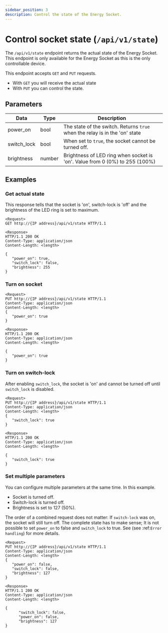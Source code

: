 ```yaml
---
sidebar_position: 3
description: Control the state of the Energy Socket.
---
```


# Control socket state (`/api/v1/state`)

The `/api/v1/state` endpoint returns the actual state of the Energy Socket. This endpoint is only available for the Energy Socket as this is the only controllable device.

This endpoint accepts `GET` and `PUT` requests.

-   With `GET` you will receive the actual state
-   With `PUT` you can control the state.

## Parameters

| Data        | Type   | Description                                                                 |
| ----------- | ------ | --------------------------------------------------------------------------- |
| power_on    | bool   | The state of the switch. Returns `true` when the relay is in the 'on' state |
| switch_lock | bool   | When set to `true`, the socket cannot be turned off.                        |
| brightness  | number | Brightness of LED ring when socket is 'on'. Value from 0 (0%) to 255 (100%) |

## Examples

### Get actual state

This response tells that the socket is 'on', switch-lock is 'off' and the brightness of the LED ring is set to maximum.

```
<Request>
GET http://{IP address}/api/v1/state HTTP/1.1

<Response>
HTTP/1.1 200 OK
Content-Type: application/json
Content-Length: <length>

{
   "power_on": true,
   "switch_lock": false,
   "brightness": 255
}
```

### Turn on socket

```
<Request>
PUT http://{IP address}/api/v1/state HTTP/1.1
Content-Type: application/json
Content-Length: <length>
{
   "power_on": true
}

<Response>
HTTP/1.1 200 OK
Content-Type: application/json
Content-Length: <length>

{
   "power_on": true
}
```

### Turn on switch-lock

After enabling `switch_lock`, the socket is 'on' and cannot be turned off until `switch_lock` is disabled.

```
<Request>
PUT http://{IP address}/api/v1/state HTTP/1.1
Content-Type: application/json
Content-Length: <length>
{
   "switch_lock": true
}

<Response>
HTTP/1.1 200 OK
Content-Type: application/json
Content-Length: <length>

{
   "switch_lock": true
}
```

### Set multiple parameters

You can configure multiple parameters at the same time. In this example.

-   Socket is turned off.
-   Switch-lock is turned off.
-   Brightness is set to 127 (50%).

The order of a combined request does not matter: If `switch-lock` was on, the socket will still turn off.
The complete state has to make sense; It is not possible to set `power_on` to false and `switch_lock` to true. See (see :ref:`Error handling`) for more details.

```
<Request>
PUT http://{IP address}/api/v1/state HTTP/1.1
Content-Type: application/json
Content-Length: <length>
{
   "power_on": false,
   "switch_lock": false,
   "brightness": 127
}

<Response>
HTTP/1.1 200 OK
Content-Type: application/json
Content-Length: <length>

{
      "switch_lock": false,
      "power_on": false,
      "brightness": 127
}
```
